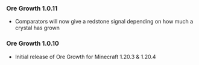 ### Ore Growth 1.0.11
- Comparators will now give a redstone signal depending on how much a crystal has grown

### Ore Growth 1.0.10
- Initial release of Ore Growth for Minecraft 1.20.3 & 1.20.4
